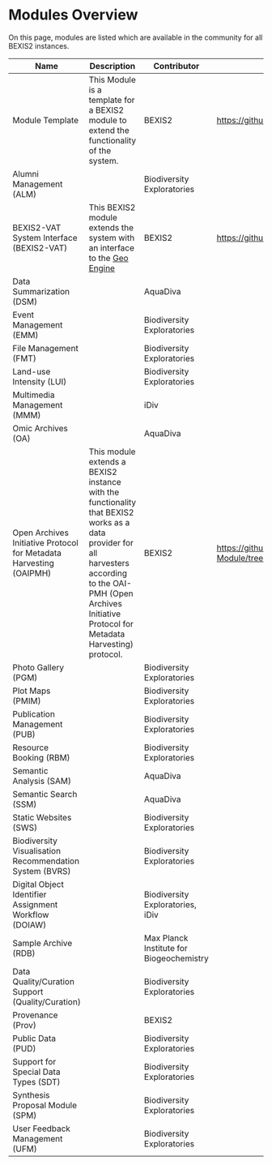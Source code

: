 # Modules Overview

On this page, modules are listed which are available in the community for all BEXIS2 instances.

| Name | Description | Contributor | Repo URL | Status |   |
| --- | --- | --- | --- | --- | --- |
| Module Template | This Module is a template for a BEXIS2 module to extend the functionality of the system. | BEXIS2 | https://github.com/BEXIS2/ModuleTemplate | [Release](https://github.com/BEXIS2/ModuleTemplate) |   |
| Alumni Management (ALM) |   | Biodiversity Exploratories |   | Release |   |
| BEXIS2-VAT System Interface (BEXIS2-VAT) | This BEXIS2 module extends the system with an interface to the [Geo Engine](https://www.geoengine.de/en/start/) | BEXIS2 | https://github.com/BEXIS2/VAT-Module | [Release](https://github.com/BEXIS2/VAT-Module/releases/tag/1.0) |   |
| Data Summarization (DSM) |   | AquaDiva |   | Release |   |
| Event Management (EMM) |   | Biodiversity Exploratories |   | Release |   |
| File Management (FMT) |   | Biodiversity Exploratories |   | Release |   |
| Land-use Intensity (LUI) |   | Biodiversity Exploratories |   | Release |   |
| Multimedia Management (MMM) |   | iDiv |   | Release |   |
| Omic Archives (OA) |   | AquaDiva |   | Release |   |
| Open Archives Initiative Protocol for Metadata Harvesting  (OAIPMH) | This module extends a BEXIS2 instance with the functionality that BEXIS2 works as a data provider for all harvesters according to the OAI-PMH (Open Archives Initiative Protocol for Metadata Harvesting) protocol. | BEXIS2 | https://github.com/BEXIS2/OAI-PMH-Module/tree/2.13 | [Release](https://github.com/BEXIS2/OAI-PMH-Module/tree/2.13) |   |
| Photo Gallery (PGM) |   | Biodiversity Exploratories |   | Release |   |
| Plot Maps (PMIM) |   | Biodiversity Exploratories |   | Release |   |
| Publication Management (PUB) |   | Biodiversity Exploratories |   | Release |   |
| Resource Booking (RBM) |   | Biodiversity Exploratories |   | Release |   |
| Semantic Analysis (SAM) |   | AquaDiva |   | Release |   |
| Semantic Search (SSM) |   | AquaDiva |   | Release |   |
| Static Websites (SWS) |   | Biodiversity Exploratories |   | Release |   |
| Biodiversity Visualisation Recommendation System (BVRS) |   | Biodiversity Exploratories |   | Under development |   |
| Digital Object Identifier Assignment Workflow (DOIAW) |   | Biodiversity Exploratories, iDiv |   | Under development |   |
| Sample Archive (RDB) |   | Max Planck Institute for Biogeochemistry |   | Under development |   |
| Data Quality/Curation Support (Quality/Curation) |   | Biodiversity Exploratories |   | Planned |   |
| Provenance (Prov) |   | BEXIS2 |   | Planned |   |
| Public Data (PUD) |   | Biodiversity Exploratories |   | Planned |   |
| Support for Special Data Types (SDT) |   | Biodiversity Exploratories |   | Planned |   |
| Synthesis Proposal Module (SPM) |   | Biodiversity Exploratories |   | Planned |   |
| User Feedback Management (UFM) |   | Biodiversity Exploratories |   | Planned |   |
